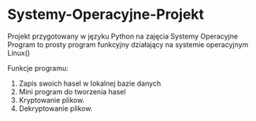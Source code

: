 # Systemy-Operacyjne-Projekt

Projekt przygotowany w języku Python na zajęcia Systemy Operacyjne
Program to prosty program funkcyjny działający na systemie operacyjnym Linux()

Funkcje programu:
1. Zapis swoich hasel w lokalnej bazie danych
2. Mini program do tworzenia hasel
3. Kryptowanie plikow.
4. Dekryptowanie plikow.


